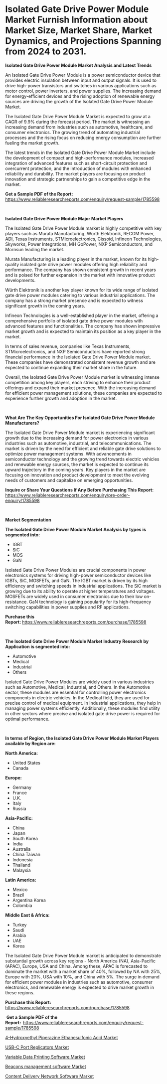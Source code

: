 <p><h1>Isolated Gate Drive Power Module Market Furnish Information about Market Size, Market Share, Market Dynamics, and Projections Spanning from 2024 to 2031.</h1></p><p><strong>Isolated Gate Drive Power Module Market Analysis and Latest Trends</strong></p>
<p><p>An Isolated Gate Drive Power Module is a power semiconductor device that provides electric insulation between input and output signals. It is used to drive high-power transistors and switches in various applications such as motor control, power inverters, and power supplies. The increasing demand for energy-efficient devices and the rising adoption of renewable energy sources are driving the growth of the Isolated Gate Drive Power Module Market.</p><p>The Isolated Gate Drive Power Module Market is expected to grow at a CAGR of 9.9% during the forecast period. The market is witnessing an increasing demand from industries such as automotive, healthcare, and consumer electronics. The growing trend of automating industrial processes and the rising focus on reducing energy consumption are further fueling the market growth.</p><p>The latest trends in the Isolated Gate Drive Power Module Market include the development of compact and high-performance modules, increased integration of advanced features such as short-circuit protection and overcurrent protection, and the introduction of modules with enhanced reliability and durability. The market players are focusing on product innovation and strategic partnerships to gain a competitive edge in the market.</p></p>
<p><strong>Get a Sample PDF of the Report:&nbsp;</strong> <a href="https://www.reliableresearchreports.com/enquiry/request-sample/1785598">https://www.reliableresearchreports.com/enquiry/request-sample/1785598</a></p>
<p>&nbsp;</p>
<p><strong>Isolated Gate Drive Power Module Major Market Players</strong></p>
<p><p>The Isolated Gate Drive Power Module market is highly competitive with key players such as Murata Manufacturing, Würth Elektronik, RECOM Power, ADI, Texas Instruments, STMicroelectronics, Cissoid, Infineon Technologies, Skyworks, Power Integrations, MH GoPower, NXP Semiconductors, and Mornsun leading the market. </p><p>Murata Manufacturing is a leading player in the market, known for its high-quality isolated gate drive power modules offering high reliability and performance. The company has shown consistent growth in recent years and is poised for further expansion in the market with innovative product developments.</p><p>Würth Elektronik is another key player known for its wide range of isolated gate drive power modules catering to various industrial applications. The company has a strong market presence and is expected to witness significant growth in the coming years.</p><p>Infineon Technologies is a well-established player in the market, offering a comprehensive portfolio of isolated gate drive power modules with advanced features and functionalities. The company has shown impressive market growth and is expected to maintain its position as a key player in the market.</p><p>In terms of sales revenue, companies like Texas Instruments, STMicroelectronics, and NXP Semiconductors have reported strong financial performance in the Isolated Gate Drive Power Module market. These companies have demonstrated consistent revenue growth and are expected to continue expanding their market share in the future.</p><p>Overall, the Isolated Gate Drive Power Module market is witnessing intense competition among key players, each striving to enhance their product offerings and expand their market presence. With the increasing demand for efficient power management solutions, these companies are expected to experience further growth and adoption in the market.</p></p>
<p>&nbsp;</p>
<p><strong>What Are The Key Opportunities For Isolated Gate Drive Power Module Manufacturers?</strong></p>
<p><p>The Isolated Gate Drive Power Module market is experiencing significant growth due to the increasing demand for power electronics in various industries such as automotive, industrial, and telecommunications. The market is driven by the need for efficient and reliable gate drive solutions to optimize power management systems. With advancements in semiconductor technology and the growing trend towards electric vehicles and renewable energy sources, the market is expected to continue its upward trajectory in the coming years. Key players in the market are focusing on innovation and product development to meet the evolving needs of customers and capitalize on emerging opportunities.</p></p>
<p><strong>Inquire or Share Your Questions If Any Before Purchasing This Report:</strong> <a href="https://www.reliableresearchreports.com/enquiry/pre-order-enquiry/1785598">https://www.reliableresearchreports.com/enquiry/pre-order-enquiry/1785598</a></p>
<p>&nbsp;</p>
<p><strong>Market Segmentation</strong></p>
<p><strong>The Isolated Gate Drive Power Module Market Analysis by types is segmented into:</strong></p>
<p><ul><li>IGBT</li><li>SiC</li><li>MOS</li><li>GaN</li></ul></p>
<p><p>Isolated Gate Drive Power Modules are crucial components in power electronics systems for driving high-power semiconductor devices like IGBTs, SiC, MOSFETs, and GaN. The IGBT market is driven by its high efficiency and switching speeds in industrial applications. The SiC market is growing due to its ability to operate at higher temperatures and voltages. MOSFETs are widely used in consumer electronics due to their low on-resistance. GaN technology is gaining popularity for its high-frequency switching capabilities in power supplies and RF applications.</p></p>
<p><strong>Purchase this Report:&nbsp;</strong><a href="https://www.reliableresearchreports.com/purchase/1785598">https://www.reliableresearchreports.com/purchase/1785598</a></p>
<p>&nbsp;</p>
<p><strong>The Isolated Gate Drive Power Module Market Industry Research by Application is segmented into:</strong></p>
<p><ul><li>Automotive</li><li>Medical</li><li>Industrial</li><li>Others</li></ul></p>
<p><p>Isolated Gate Drive Power Modules are widely used in various industries such as Automotive, Medical, Industrial, and Others. In the Automotive sector, these modules are essential for controlling power electronics components in electric vehicles. In the Medical field, they are used for precise control of medical equipment. In Industrial applications, they help in managing power systems efficiently. Additionally, these modules find utility in other sectors where precise and isolated gate drive power is required for optimal performance.</p></p>
<p>&nbsp;</p>
<p><strong>In terms of Region, the Isolated Gate Drive Power Module Market Players available by Region are:</strong></p>
<p>
    <p> <strong> North America: </strong>
        <ul>
            <li>United States</li>
            <li>Canada</li>
        </ul>
        </p> 
    <p> <strong> Europe: </strong>
        <ul>
            <li>Germany</li>
            <li>France</li>
            <li>U.K.</li>
            <li>Italy</li>
            <li>Russia</li>
        </ul>
        </p> 
    <p> <strong> Asia-Pacific: </strong>
        <ul>
            <li>China</li>
            <li>Japan</li>
            <li>South Korea</li>
            <li>India</li>
            <li>Australia</li>
            <li>China Taiwan</li>
            <li>Indonesia</li>
            <li>Thailand</li>
            <li>Malaysia</li>
        </ul>
        </p> 
    <p> <strong> Latin America: </strong>
        <ul>
            <li>Mexico</li>
            <li>Brazil</li>
            <li>Argentina Korea</li>
            <li>Colombia</li>
        </ul>
        </p> 
    <p> <strong> Middle East & Africa: </strong>
        <ul>
            <li>Turkey</li>
            <li>Saudi</li>
            <li>Arabia</li>
            <li>UAE</li>
            <li>Korea</li>
        </ul>
    </p>
    </p>
<p><p>The Isolated Gate Drive Power Module market is anticipated to demonstrate substantial growth across key regions - North America (NA), Asia-Pacific (APAC), Europe, USA and China. Among these, APAC is forecasted to dominate the market with a market share of 40%, followed by NA with 25%, Europe with 20%, USA with 10%, and China with 5%. The surge in demand for efficient power modules in industries such as automotive, consumer electronics, and renewable energy is expected to drive market growth in these regions.</p></p>
<p><strong>Purchase this Report: </strong><a href="https://www.reliableresearchreports.com/purchase/1785598">https://www.reliableresearchreports.com/purchase/1785598</a></p>
<p>&nbsp;<strong>Get a Sample PDF of the Report:&nbsp;&nbsp;</strong><a href="https://www.reliableresearchreports.com/enquiry/request-sample/1785598">https://www.reliableresearchreports.com/enquiry/request-sample/1785598</a></p>
<p><strong></strong></p>
<p><p><a href="https://github.com/ashepherd82/Market-Research-Report-List-3/blob/main/4-hydroxyethyl-piperazine-ethanesulfonic-acid-market.md">4-Hydroxyethyl Piperazine Ethanesulfonic Acid Market</a></p><p><a href="https://github.com/irfadac/Market-Research-Report-List-2/blob/main/usb-c-port-replicators-market.md">USB-C Port Replicators Market</a></p><p><a href="https://medium.com/@cletusrice655/variable-data-printing-software-market-size-market-outlook-and-market-forecast-2024-to-2031-6bbc03f28976">Variable Data Printing Software Market</a></p><p><a href="https://medium.com/@cletusrice655/beacons-management-software-market-size-cagr-trends-2024-2030-9d9a58c3b27f">Beacons management software Market</a></p><p><a href="https://medium.com/@cletusrice655/content-delivery-network-software-market-exploring-market-share-market-trends-and-future-growth-0d8b207349d4">Content Delivery Network Software Market</a></p></p>